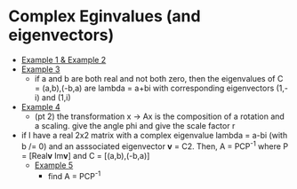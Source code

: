 # Complex Eginvalues (and eigenvectors)
* [Example 1 & Example 2](https://lh3.googleusercontent.com/i-eCx7cAmyfiEn53ksoCehuAQU9TXfrm65pIQA2DnFHt6CuIBnmDN2IntYYGfhtfnkB5nfZZ_TrjxwdLAIw0MauwhQt7k1LOnsnknGWrSJH1zuttJB5gtmhZn8qyRgK04j4q0rdbW31_-hnpq-jGORy5mhoORBVRH2M3qTECX0mmF3QmgcRu-5j2Ac9hPEoGh5awtfomKVuZHxsBLC5mzuD6ku5-qIEvi36L945N5RjfhiLxxBkr3gZzIb1rezqg6bGHYrHZaEc4WA-gGgjrwD76e6o8pd1CB5mhRLgGxGTbxZyLWVOGROyPFHSkx_jEXkTl1hUZHBubZKnu9t6ku54SbEHccDYpWu2YohncFc9POaFB2ssdjDtK7f6VLEtAElH92qtQWWw_NnDFTlRe9hQZwyIQTGWKt7BUgiqhhwNQo_SCn-Kpzzn1BinDfBBS-3R9i0Yu486iLDLdPtUX1SpHXtJxeT_i-0K3gN6JjSpzFORwWRbfIFg-SoTP1iH0r09BpqVwt0k5cIZ_5_Z3CKdEObXKoyBMIU_XBuZrhl1bMwRkBjjikZTZvTOwMaI9_xGhtwVoRKg9R4ds3_7C46WcUbpyt8_TB6SCVJnkS52b91LpXpifaT-dq_ABCU5PAo8eVmaie0mxADAlQnohy3gnY4bQSS8=w481-h641-no)
* [Example 3](https://lh3.googleusercontent.com/bfWmoX6iInsRaoPAQr088v1BU1ylxeOt_bDX6aW_BqN5S_jiP5Y-ciMV9KhKCZtPtoCLBPzd5HnKvT-zk2UoSymeTZXEbUysqH6336kqA9wBshg8lKR5Mxvezu2KdWo-ouzB9YQAC4OrLnDfQ8JDqOk0y2n05HN81X6NWb5IMFbp2OE6-5ENBv8vUk5x1GbR8lcHZCbom6XGJ5CDkZ-2vtxrIh1RmholmfAO38NwrA_4NRMShEF_yOzlBs3-Z2T8a4reHopq0ckX-e3p5GUrcX--z6s4DxsGJimnYKVivCcnarD81C9k3f8uNtmS2VmeexH4p-UVWbVYl5NhZMPthBwILVck42D2iV4DQPaYNGybWqJiS7sSLju4Em58ko83Xi9p_E6qbrDdBIwkJUOWRNxJ-yllYLnFgaRVNtWo37l1DxHm7FMd-VgoKguPLhDLcBjllsewgXPQFbyvppBDbR8ozo7lAanfVIxkjWeqKvOaHX9pi9OXEIJijfSY3Uv2-ZOejzfYIqLWHVb5Xot8uqG_1weCcsW9Blk2uGRnW8R4DudO5Su638c-R3_aBUjOgwE28wB7yhXXSNJi3SUJrMe5mtlAYiYVXLxvcc0U9GjJ2WMG8EST68as7waUtA6-B50pgfyI7Do9bVppdYaS9dUpvdBgQjE=w481-h641-no)
  * if a and b are both real and not both zero, then the eigenvalues of C = (a,b),(-b,a) are lambda = a+bi with corresponding eigenvectors (1,-i) and (1,i)
* [Example 4](https://lh3.googleusercontent.com/bfWmoX6iInsRaoPAQr088v1BU1ylxeOt_bDX6aW_BqN5S_jiP5Y-ciMV9KhKCZtPtoCLBPzd5HnKvT-zk2UoSymeTZXEbUysqH6336kqA9wBshg8lKR5Mxvezu2KdWo-ouzB9YQAC4OrLnDfQ8JDqOk0y2n05HN81X6NWb5IMFbp2OE6-5ENBv8vUk5x1GbR8lcHZCbom6XGJ5CDkZ-2vtxrIh1RmholmfAO38NwrA_4NRMShEF_yOzlBs3-Z2T8a4reHopq0ckX-e3p5GUrcX--z6s4DxsGJimnYKVivCcnarD81C9k3f8uNtmS2VmeexH4p-UVWbVYl5NhZMPthBwILVck42D2iV4DQPaYNGybWqJiS7sSLju4Em58ko83Xi9p_E6qbrDdBIwkJUOWRNxJ-yllYLnFgaRVNtWo37l1DxHm7FMd-VgoKguPLhDLcBjllsewgXPQFbyvppBDbR8ozo7lAanfVIxkjWeqKvOaHX9pi9OXEIJijfSY3Uv2-ZOejzfYIqLWHVb5Xot8uqG_1weCcsW9Blk2uGRnW8R4DudO5Su638c-R3_aBUjOgwE28wB7yhXXSNJi3SUJrMe5mtlAYiYVXLxvcc0U9GjJ2WMG8EST68as7waUtA6-B50pgfyI7Do9bVppdYaS9dUpvdBgQjE=w481-h641-no)
  * (pt 2) the transformation x -> Ax is the composition of a rotation and a scaling. give the angle phi and give the scale factor r
* if I have a real 2x2 matrix with a complex eigenvalue lambda = a-bi (with b /= 0) and an asssociated eigenvector __v__ = C<pow>2</pow>. Then, A = PCP<sup>-1</sup> where P = [Real<b>v</b> Im<b>v</b>] and C = [(a,b),(-b,a)]
  * [Example 5](https://lh3.googleusercontent.com/rwj6IwSKZGsy4E2M8IPrtQV9h9kNLO0P5iMY4sQA2G6H5e-H6GKbEOckRi-cUlhHSZaEXDQPPyKoqmYfv1Utd-h4Z32xcj04pkQJKgiIPUJrfdHY4tbZIhKOgqbru8vYBgG7PfalVZZqCgwhYAnUFzVh1ZzpWy2vfPiV9SQUm98Jc7x9QxnkZoTJxNkX8NYMV-sLSzzM38X8xh3sycbBkMZYgAHsPbeB1mjlkLoH2QKxj3EpYRccBwazeHni6TPSf7GTYSHQlG_7iRPmtDSaemCL09Np8uN5dRGGcKgt8DI1_rZpvM7s-A1ZLoJgm3WB_r06nAYC1yMbw-KDCpr8xRadXD4BLtq1kwBOGYn6wErq1_OyWYICyw4yMEAJqJN4N87z4cbxAgRUieergcVy1Ghe_1Vk6tIG6Q5UM1YkiHTo8pR-NZZi3LkRDmfdckiRFRu9BM7TWoAKtBSGdT_z-ZT50LmuNREcgnhPAvn4gsB-UmuS9mmBl2C_0UEFOAWtAtuijuD4PVoGjvU4AyY1royRDhNtfiqp94r20KB1XD0QSQTP7U4-yqd_L2rKzdo13OhPN2nPIohrK__4VtoEGzBl4UXl-z1UJW7KZcLXN3tuU2Iqy5qJ4SHT1xrkPMowrkvq0EICZZzpW6cwPavqb9isrk1iVb8=w481-h641-no)
    * find A = PCP<sup>-1</sup>
    
